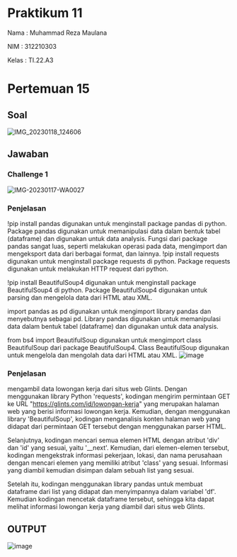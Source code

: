 # Praktikum 11

Nama : Muhammad Reza Maulana

NIM : 312210303

Kelas : TI.22.A3


# Pertemuan 15


## Soal

![IMG_20230118_124606](https://user-images.githubusercontent.com/115516607/213094195-e2128d8a-475b-4490-b8c8-79baafa9e83c.jpg)

## Jawaban

### Challenge 1
![IMG-20230117-WA0027](https://user-images.githubusercontent.com/115516607/212916294-63e43d14-62c2-4bae-ae35-f8103c88a9a7.jpg)

### Penjelasan
!pip install pandas digunakan untuk menginstall package pandas di python. Package pandas digunakan untuk memanipulasi data dalam bentuk tabel (dataframe) dan digunakan
untuk data analysis. Fungsi dari package pandas sangat luas, seperti melakukan operasi pada data, mengimport dan mengeksport data dari berbagai format, dan lainnya.
!pip install requests digunakan untuk menginstall package requests di python. Package requests digunakan untuk melakukan HTTP request dari python.

!pip install BeautifulSoup4 digunakan untuk menginstall package BeautifulSoup4 di python. Package BeautifulSoup4 digunakan untuk parsing dan mengelola data dari HTML atau XML.

import pandas as pd digunakan untuk mengimport library pandas dan menyebutnya sebagai pd. Library pandas digunakan untuk memanipulasi data dalam bentuk tabel (dataframe) dan digunakan untuk data analysis.

from bs4 import BeautifulSoup digunakan untuk mengimport class BeautifulSoup dari package BeautifulSoup4. Class BeautifulSoup digunakan untuk mengelola dan mengolah data dari HTML atau XML.
![image](https://user-images.githubusercontent.com/93815689/212857324-be077dbf-4f0f-49e5-80de-3f49be11d47b.png)
### Penjelasan
mengambil data lowongan kerja dari situs web Glints. Dengan menggunakan library Python 'requests', kodingan mengirim permintaan GET ke URL "https://glints.com/id/lowongan-kerja" yang merupakan halaman web yang berisi informasi lowongan kerja. Kemudian, dengan menggunakan library 'BeautifulSoup', kodingan menganalisis konten halaman web yang didapat dari permintaan GET tersebut dengan menggunakan parser HTML.

Selanjutnya, kodingan mencari semua elemen HTML dengan atribut 'div' dan 'id' yang sesuai, yaitu '__next'. Kemudian, dari elemen-elemen tersebut, kodingan mengekstrak informasi pekerjaan, lokasi, dan nama perusahaan dengan mencari elemen yang memiliki atribut 'class' yang sesuai. Informasi yang diambil kemudian disimpan dalam sebuah list yang sesuai.

Setelah itu, kodingan menggunakan library pandas untuk membuat dataframe dari list yang didapat dan menyimpannya dalam variabel 'df'. Kemudian kodingan mencetak dataframe tersebut, sehingga kita dapat melihat informasi lowongan kerja yang diambil dari situs web Glints.

## OUTPUT 
![image](https://user-images.githubusercontent.com/93815689/212865172-ae5aa214-a1f6-4380-b510-ced94bbbfe97.png)
